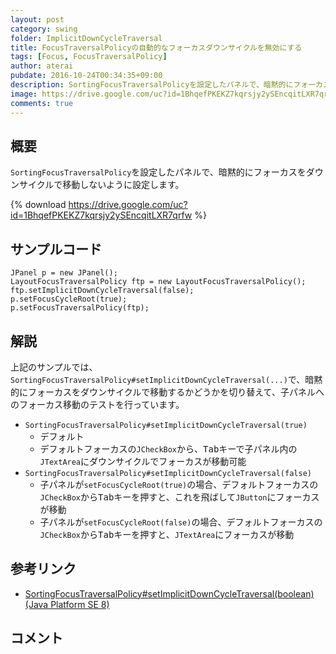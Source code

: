 ```yaml
---
layout: post
category: swing
folder: ImplicitDownCycleTraversal
title: FocusTraversalPolicyの自動的なフォーカスダウンサイクルを無効にする
tags: [Focus, FocusTraversalPolicy]
author: aterai
pubdate: 2016-10-24T00:34:35+09:00
description: SortingFocusTraversalPolicyを設定したパネルで、暗黙的にフォーカスをダウンサイクルで移動しないように設定します。
image: https://drive.google.com/uc?id=1BhqefPKEKZ7kqrsjy2ySEncqitLXR7qrfw
comments: true
---
```

## 概要
`SortingFocusTraversalPolicy`を設定したパネルで、暗黙的にフォーカスをダウンサイクルで移動しないように設定します。

{% download https://drive.google.com/uc?id=1BhqefPKEKZ7kqrsjy2ySEncqitLXR7qrfw %}

## サンプルコード
<pre class="prettyprint"><code>JPanel p = new JPanel();
LayoutFocusTraversalPolicy ftp = new LayoutFocusTraversalPolicy();
ftp.setImplicitDownCycleTraversal(false);
p.setFocusCycleRoot(true);
p.setFocusTraversalPolicy(ftp);
</code></pre>

## 解説
上記のサンプルでは、`SortingFocusTraversalPolicy#setImplicitDownCycleTraversal(...)`で、暗黙的にフォーカスをダウンサイクルで移動するかどうかを切り替えて、子パネルへのフォーカス移動のテストを行っています。

- `SortingFocusTraversalPolicy#setImplicitDownCycleTraversal(true)`
    - デフォルト
    - デフォルトフォーカスの`JCheckBox`から、<kbd>Tab</kbd>キーで子パネル内の`JTextArea`にダウンサイクルでフォーカスが移動可能
- `SortingFocusTraversalPolicy#setImplicitDownCycleTraversal(false)`
    - 子パネルが`setFocusCycleRoot(true)`の場合、デフォルトフォーカスの`JCheckBox`から<kbd>Tab</kbd>キーを押すと、これを飛ばして`JButton`にフォーカスが移動
    - 子パネルが`setFocusCycleRoot(false)`の場合、デフォルトフォーカスの`JCheckBox`から<kbd>Tab</kbd>キーを押すと、`JTextArea`にフォーカスが移動

<!-- dummy comment line for breaking list -->

## 参考リンク
- [SortingFocusTraversalPolicy#setImplicitDownCycleTraversal(boolean) (Java Platform SE 8)](https://docs.oracle.com/javase/jp/8/docs/api/javax/swing/SortingFocusTraversalPolicy.html#setImplicitDownCycleTraversal-boolean-)

<!-- dummy comment line for breaking list -->

## コメント
